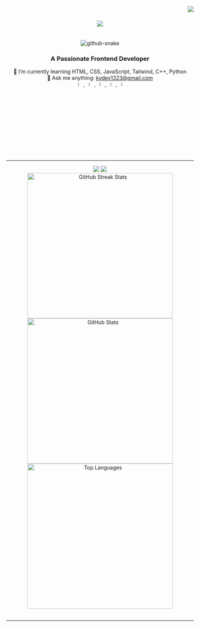 <img align="right" src="https://visitor-badge.laobi.icu/badge?page_id=MrKyDev.MrKyDev" />

<h1 align="center">
    <img src="https://readme-typing-svg.herokuapp.com/?font=Righteous&size=35&center=true&vCenter=true&width=500&height=70&duration=4000&lines=Hi+There!+👋;+I'm+MrKyDev!" />
</h1>

<div align="center">
  <br>
  <picture>
    <source media="(prefers-color-scheme: dark)" srcset="https://raw.githubusercontent.com/MrKyDev/MrKyDev/output/dist/github-contribution-grid-snake-dark.svg?v=1" />
    <source media="(prefers-color-scheme: light)" srcset="https://raw.githubusercontent.com/MrKyDev/MrKyDev/output/dist/github-contribution-grid-snake.svg?v=1" />
    <img alt="github-snake" src="https://raw.githubusercontent.com/MrKyDev/MrKyDev/output/dist/github-contribution-grid-snake.svg?v=1" />
  </picture>
</div>

<h3 align="center">A Passionate Frontend Developer</h3>

<div align="center">
  🌱 I’m currently learning HTML, CSS, JavaScript, Tailwind, C++, Python<br>
  💬 Ask me anything: <a href="mailto:kydev1323@gmail.com">kydev1323@gmail.com</a>
</div>

<div align="center"> 
  <a href="mailto:kydev1323@gmail.com">
    <img src="https://static.vecteezy.com/system/resources/thumbnails/016/716/465/small_2x/gmail-icon-free-png.png" target="_blank" width="5%"/>
  </a>
  <a href="https://www.linkedin.com/in/kyle-joshua-noel-alvaro-968061325/" target="_blank">
    <img src="https://cdn-icons-png.flaticon.com/512/174/174857.png" target="_blank" width="5%"/>
  </a>
  <a href="https://github.com/MrKyDev" target="_blank">
     <img src="https://cdn-icons-png.flaticon.com/512/25/25231.png" target="_blank" width="5%" />
  </a>
  <a href="https://www.instagram.com/kydev_pcm2600" target="_blank">
     <img src="https://cdn-icons-png.flaticon.com/512/2111/2111463.png" target="_blank" width="5%"/> 
  </a>
  <a href="https://www.facebook.com/PCM2600" target="_blank">
     <img src="https://cdn-icons-png.flaticon.com/512/733/733547.png" target="_blank" width="5%"/> 
  </a>
</div>

<hr/>

<div align="center">
    <img src="https://skillicons.dev/icons?i=html,css,vscode,github,figma,tailwind,git" />
    <img src="https://skillicons.dev/icons?i=python,javascript,c,java" /><br>
</div>

<div align="center">
  <!-- Streak Stats -->
  <img width="390" src="https://streak-stats.demolab.com/?user=MrKyDev&theme=react&hide_border=true" alt="GitHub Streak Stats"/>

  <!-- GitHub Stats -->
  <img width="390" src="https://github-readme-stats.vercel.app/api?username=MrKyDev&count_private=true&show_icons=true&theme=react&rank_icon=github&border_radius=10" alt="GitHub Stats"/>

  <!-- Top Languages -->
  <br/>
  <img width="390" align="center" src="https://github-readme-stats.vercel.app/api/top-langs/?username=MrKyDev&hide=HTML&langs_count=8&layout=compact&theme=react&border_radius=10&size_weight=0.5&count_weight=0.5&exclude_repo=github-readme-stats" alt="Top Languages"/>
</div>

<br/>
<hr/>
